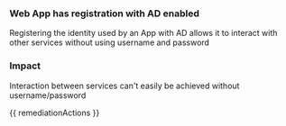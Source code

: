 
### Web App has registration with AD enabled

Registering the identity used by an App with AD allows it to interact with other services without using username and password

### Impact
Interaction between services can't easily be achieved without username/password

<!-- DO NOT CHANGE -->
{{ remediationActions }}

